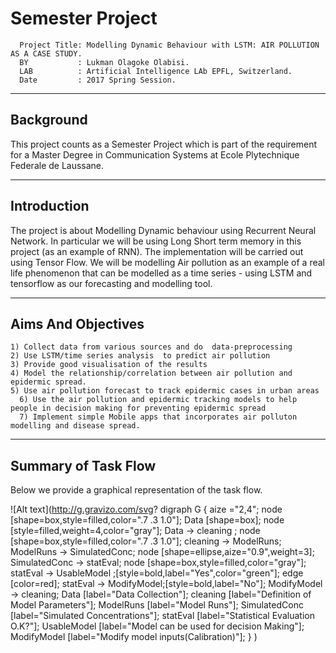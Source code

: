 # Semester Project
      
      Project Title: Modelling Dynamic Behaviour with LSTM: AIR POLLUTION AS A CASE STUDY.
      BY           : Lukman Olagoke Olabisi.
      LAB          : Artificial Intelligence LAb EPFL, Switzerland.
      Date         : 2017 Spring Session.

---------------------------------------
Background
---------------------------------------
This project counts as a Semester Project which is part of the requirement for a Master Degree in Communication Systems at Ecole Plytechnique Federale de Laussane. 

      
---------------------------------------------------------------------------------------------------------------------------
Introduction
---------------------------------------------------------------------------------------------------------------------------   
The project is about Modelling Dynamic behaviour using Recurrent Neural Network. In particular we will be using Long Short term memory in this project (as an example of RNN). The implementation will be carried out using Tensor Flow. We will be modelling Air pollution as an example of a real life phenomenon that can be modelled as a time series -  using LSTM and tensorflow as our forecasting and modelling tool.

---------------------------------------------------------------------------------------------------------------------------
Aims And Objectives
---------------------------------------------------------------------------------------------------------------------------

	1) Collect data from various sources and do  data-preprocessing 
	2) Use LSTM/time series analysis  to predict air pollution 
	3) Provide good visualisation of the results 
	4) Model the relationship/correlation between air pollution and epidermic spread.
	5) Use air pollution forecast to track epidermic cases in urban areas
      6) Use the air pollution and epidermic tracking models to help people in decision making for preventing epidermic spread
      7) Implement simple Mobile apps that incorporates air polluton modelling and disease spread.
      
  -----------------------------------------------------------------------------------------------------------------------------
Summary of Task Flow
-----------------------------------------------------------------------------------------------------------------------------
Below we provide a graphical representation of the task flow. 

![Alt text](http://g.gravizo.com/svg?
  digraph G {
   aize ="2,4";
   node [shape=box,style=filled,color=".7 .3 1.0"];
   Data [shape=box];
   node [style=filled,weight=4,color="gray"];
   Data -> cleaning ; 
   node [shape=box,style=filled,color=".7 .3 1.0"];
   cleaning -> ModelRuns; 
   ModelRuns -> SimulatedConc;
   node [shape=ellipse,aize="0.9",weight=3];
   SimulatedConc -> statEval;
   node [shape=box,style=filled,color="gray"];
   statEval -> UsableModel ;[style=bold,label="Yes",color="green"];
   edge [color=red];
   statEval -> ModifyModel;[style=bold,label="No"]; 
   ModifyModel -> cleaning;
   Data [label="Data Collection"];
   cleaning [label="Definition of Model Parameters"];
   ModelRuns [label="Model Runs"];
   SimulatedConc [label="Simulated Concentrations"];
   statEval [label="Statistical Evaluation O.K?"];
   UsableModel [label="Model can be used for decision Making"];
   ModifyModel [label="Modify model inputs(Calibration)"];
  }
)    
      
      
      
      
      
